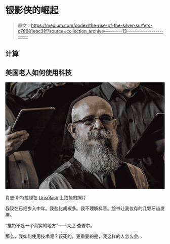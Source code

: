 # 银影侠的崛起

> 原文：<https://medium.com/codex/the-rise-of-the-silver-surfers-c78681ebc31f?source=collection_archive---------13----------------------->

## 计算

## 美国老人如何使用科技

![](img/515bda85dbf4e987a9905c3b054921f5.png)

肖恩·斯特拉顿在 [Unsplash](https://unsplash.com?utm_source=medium&utm_medium=referral) 上拍摄的照片

我现在已经步入中年。我盐比胡椒多。我不理解抖音。脸书让我仅存的几颗牙齿发痒。

“推特不是一个真实的地方”——大卫·查普尔。

那么，我如何使用技术呢？该死的，更重要的是，我这样的人怎么会…